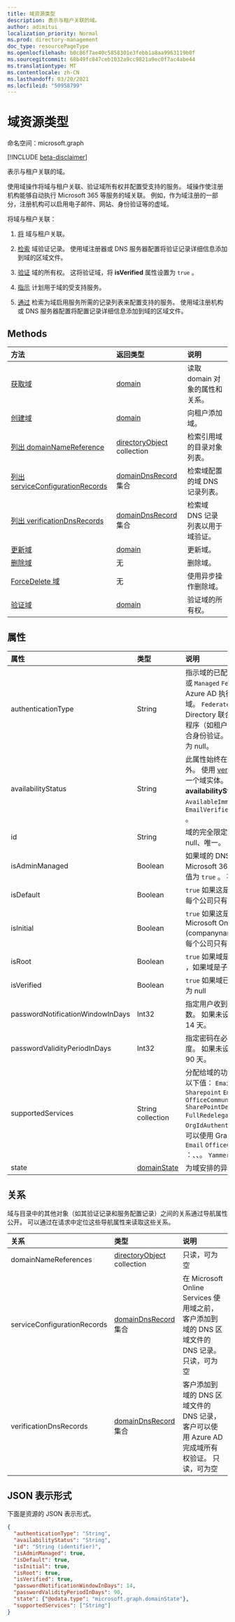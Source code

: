 ```yaml
---
title: 域资源类型
description: 表示与租户关联的域。
author: adimitui
localization_priority: Normal
ms.prod: directory-management
doc_type: resourcePageType
ms.openlocfilehash: b0c86f7ae40c5858301e3febb1a8aa9963119b0f
ms.sourcegitcommit: 68b49fc847ceb1032a9cc9821a9ec0f7ac4abe44
ms.translationtype: MT
ms.contentlocale: zh-CN
ms.lasthandoff: 03/20/2021
ms.locfileid: "50958799"
---
```

# <a name="domain-resource-type"></a>域资源类型

命名空间：microsoft.graph

[!INCLUDE [beta-disclaimer](../../includes/beta-disclaimer.md)]

表示与租户关联的域。

使用域操作将域与租户关联、验证域所有权并配置受支持的服务。  域操作使注册机构能够自动执行 Microsoft 365 等服务的域关联。 例如，作为域注册的一部分，注册机构可以启用电子邮件、网站、身份验证等的虚域。

将域与租户关联：

1. [将](../api/domain-post-domains.md) 域与租户关联。

2. [检索](../api/domain-list-verificationdnsrecords.md) 域验证记录。 使用域注册器或 DNS 服务器配置将验证记录详细信息添加到域的区域文件。

3. [验证](../api/domain-verify.md) 域的所有权。 这将验证域，将 **isVerified** 属性设置为 `true` 。

4. [指示](../api/domain-update.md) 计划用于域的受支持服务。

5. [通过](../api/domain-list-serviceconfigurationrecords.md) 检索为域启用服务所需的记录列表来配置支持的服务。 使用域注册机构或 DNS 服务器配置将配置记录详细信息添加到域的区域文件。

## <a name="methods"></a>Methods

| 方法   | 返回类型 |说明|
|:---------------|:--------|:----------|
|[获取域](../api/domain-get.md) | [domain](domain.md) | 读取 domain 对象的属性和关系。|
|[创建域](../api/domain-post-domains.md) | [domain](domain.md) | 向租户添加域。 |
|[列出 domainNameReference](../api/domain-list-domainnamereferences.md) |[directoryObject](directoryobject.md) collection| 检索引用域的目录对象列表。|
|[列出 serviceConfigurationRecords](../api/domain-list-serviceconfigurationrecords.md) |[domainDnsRecord](domaindnsrecord.md) 集合|  检索域配置的域 DNS 记录列表。|
|[列出 verificationDnsRecords](../api/domain-list-verificationdnsrecords.md) |[domainDnsRecord](domaindnsrecord.md) 集合|  检索域 DNS 记录列表以用于域验证。|
|[更新域](../api/domain-update.md) | [domain](domain.md) |更新域。|
|[删除域](../api/domain-delete.md) | 无 |删除域。|
|[ForceDelete 域](../api/domain-forcedelete.md)|无|使用异步操作删除域。|
|[验证域](../api/domain-verify.md)|[domain](domain.md)|验证域的所有权。|

## <a name="properties"></a>属性

| 属性   | 类型 | 说明 |
|:---------------|:--------|:----------|
|authenticationType|String| 指示域的已配置的身份验证类型。 值为 或 `Managed` `Federated` 。 `Managed` 指示 Azure AD 执行用户身份验证的云托管域。 `Federated` 指示通过 Active Directory 联合身份验证服务与标识提供程序（如租户本地 Active Directory）联合身份验证。 此属性是只读的，并且不可为 null。 |
|availabilityStatus|String| 此属性始终在使用 `null` verify 操作[](../api/domain-verify.md)时除外。 使用 [verify](../api/domain-verify.md) 操作 **时，响应** 中将返回一个域实体。 响应中 **domain** 实体的 **availabilityStatus** 属性是 `AvailableImmediately` 或 `EmailVerifiedDomainTakeoverScheduled` 。|
|id|String| 域的完全限定名称。 键、不可变、不可为 null、唯一。 |
|isAdminManaged|Boolean| 如果域的 DNS 记录管理已委派给 `false` Microsoft 365，则属性的值为 。 否则，值为 `true` 。 不可为 null |
|isDefault|Boolean| `true` 如果这是用于用户创建的默认域。 每个公司只有一个默认域。 不可为 null |
|isInitial|Boolean| `true` 如果这是由用户创建的初始Microsoft Online Services (companyname.onmicrosoft.com) 。 每个公司只有一个初始域。 不可为 null |
|isRoot|Boolean| `true` 如果域是已验证的根域。 否则 `false` ，如果域是子域或未经验证。 不可为 null |
|isVerified|Boolean| `true` 如果域已完成域所有权验证。 不可为 null |
|passwordNotificationWindowInDays|Int32|指定用户收到其密码将过期的通知前的天数。 如果未设置该属性，则使用默认值 14 天。|
|passwordValidityPeriodInDays|Int32| 指定密码在必须更改之前的有效时间长度。 如果未设置该属性，则使用默认值 90 天。 |
|supportedServices|String collection| 分配给域的功能。 可以包含 `0` 、 `1` 或更多以下值： `Email` 、 、 、 、 、 、 、 `Sharepoint` `EmailInternalRelayOnly` `OfficeCommunicationsOnline` `SharePointDefaultDomain` `FullRedelegation` `SharePointPublic` `OrgIdAuthentication` `Yammer` `Intune` 。 可以使用 Graph API 添加/删除的值包括 `Email` `OfficeCommunicationsOnline` ：、、。 `Yammer` 不可为 null|
|state|[domainState](domainstate.md)| 为域安排的异步操作的状态。 |

## <a name="relationships"></a>关系

域与目录中的其他对象（如其验证记录和服务配置记录）之间的关系通过导航属性公开。 可以通过在请求中定位这些导航属性来读取这些关系。

| 关系 | 类型 |说明|
|:---------------|:--------|:----------|
|domainNameReferences|[directoryObject](directoryobject.md) collection| 只读，可为空|
|serviceConfigurationRecords|[domainDnsRecord](domaindnsrecord.md) 集合| 在 Microsoft Online Services 使用域之前，客户添加到域的 DNS 区域文件的 DNS 记录。 只读，可为空 |
|verificationDnsRecords|[domainDnsRecord](domaindnsrecord.md) 集合| 客户添加到域的 DNS 区域文件的 DNS 记录，客户可以使用 Azure AD 完成域所有权验证。 只读，可为空|

## <a name="json-representation"></a>JSON 表示形式
下面是资源的 JSON 表示形式。

<!-- {
  "blockType": "resource",
  "keyProperty":"id",
  "optionalProperties": [

  ],
  "@odata.type": "microsoft.graph.domain"
}-->

```json
{
  "authenticationType": "String",
  "availabilityStatus": "String",
  "id": "String (identifier)",
  "isAdminManaged": true,
  "isDefault": true,
  "isInitial": true,
  "isRoot": true,
  "isVerified": true,
  "passwordNotificationWindowInDays": 14,
  "passwordValidityPeriodInDays": 90,
  "state": {"@odata.type": "microsoft.graph.domainState"},
  "supportedServices": ["String"]
}

```

<!-- uuid: 8fcb5dbc-d5aa-4681-8e31-b001d5168d79
2015-10-25 14:57:30 UTC -->
<!--
{
  "type": "#page.annotation",
  "description": "domain resource",
  "keywords": "",
  "section": "documentation",
  "tocPath": "",
  "suppressions": []
}
-->


